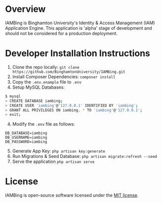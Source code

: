 # Overview
IAMBing is Binghamton University's Identity & Access Management (IAM) Application Engine.  This application is 'alpha' stage of development and should not be considered for a production deployment.

# Developer Installation Instructions

1. Clone the repo locally: `git clone https://github.com/BinghamtonUniversity/IAMBing.git`
2. Install Composer Dependencies: `composer install`
3. Copy the `.env.enample` file to `.env`
4. Setup MySQL Databases:
```bash
$ mysql
> CREATE DATABASE iambing;
> CREATE USER 'iambing'@'127.0.0.1' IDENTIFIED BY 'iambing';
> GRANT ALL PRIVILEGES ON iambing. * TO 'iambing'@'127.0.0.1';
> exit;
```
4. Modify the `.env` file as follows:
```
DB_DATABASE=iambing
DB_USERNAME=iambing
DB_PASSWORD=iambing
```
5. Generate App Key: `php artisan key:generate`
6. Run Migrations & Seed Database: `php artisan migrate:refresh --seed`
7. Serve the application `php artisan serve`

# License
IAMBing is open-source software licensed under the [MIT license](http://opensource.org/licenses/MIT).
